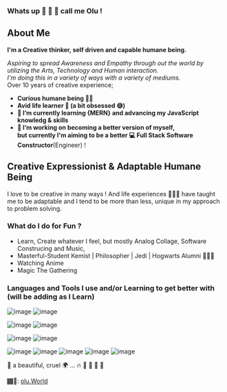 ### Whats up 👋 🦾 💛  call me Olu !

<!--
**EshuShango/EshuShango** is a ✨ _special_ ✨ repository because its `README.md` (this file) appears on your GitHub profile.

Here are some ideas to get you started:

- 🔭 I’m currently working on ...
- 🌱 I’m currently learning ...
- 👯 I’m looking to collaborate on ...
- 🤔I’m looking for help with ...
- 💬 Ask me about ...
- 📫 How to reach me: ...
- 😄 Pronouns: ...
- ⚡ Fun fact: ...
-->
## About Me

**I'm a Creative thinker, self driven and capable humane being.**

_Aspiring to spread Awareness and Empathy through out the world by utilizing the Arts, Technology and Human interaction.
<br/>
I'm doing this in a variety of ways with a variety of mediums._ <br/>
Over 10 years of creative experience; 

- **Curious humane being 🤔🧐**
- **Avid life learner 🧠 (a bit obsessed 😅)**
- **🌱 I’m currently learning {MERN} and advancing my JavaScript knowledg & skills**
- **🔭 I’m working on becoming a better version of myself, <br/>but currently I'm aiming to be a better 💻 Full Stack Software Constructor**(Engineer) ! 

## Creative Expressionist & Adaptable Humane Being  

I love to be creative in many ways ! And life experiences 🧗🏾‍♂️ have taught me to be adaptable and I tend to be more than less, unique in my approach to problem solving.

### What do I do for Fun ?
- Learn, Create whatever I feel, but mostly Analog Collage, Software Construcing and Music, 
- Masterful-Student Kemist | Philosopher | Jedi | Hogwarts Alumni 🧙🏾‍♂️
- Watching Anime
- Magic The Gathering 

### Languages and Tools I use and/or Learning to get better with (will be adding as I Learn)

![image](https://img.shields.io/badge/CodeNewbie-9013FE?style=for-the-badge&logo=CodeNewbie&logoColor=white)
![image](https://img.shields.io/badge/dev.to-0A0A0A?style=for-the-badge&logo=devdotto&logoColor=white)

![image](https://img.shields.io/badge/JavaScript-323330?style=for-the-badge&logo=javascript&logoColor=F7DF1E)
![image](https://img.shields.io/badge/Bootstrap-563D7C?style=for-the-badge&logo=bootstrap&logoColor=white)

![image](https://img.shields.io/badge/Adobe%20XD-470137?style=for-the-badge&logo=Adobe%20XD&logoColor=#FF61F6)
![image](https://img.shields.io/badge/Figma-F24E1E?style=for-the-badge&logo=figma&logoColor=white)


![image](https://img.shields.io/badge/MySQL-005C84?style=for-the-badge&logo=mysql&logoColor=white)
![image](https://img.shields.io/badge/MongoDB-4EA94B?style=for-the-badge&logo=mongodb&logoColor=white)
![image](https://img.shields.io/badge/Express.js-000000?style=for-the-badge&logo=express&logoColor=white)
![image](https://img.shields.io/badge/React-20232A?style=for-the-badge&logo=react&logoColor=61DAFB)
![image](https://img.shields.io/badge/Node.js-339933?style=for-the-badge&logo=nodedotjs&logoColor=white)

  
  
  💛 a beautiful, cruel 🌍
…
🔥 💨 🌊 🌱 🌈 

🏾‍🎨:
[olu.World](http://olu.world/)
